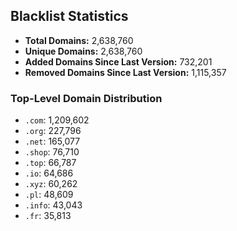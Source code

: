 ## Blacklist Statistics

- **Total Domains:** 2,638,760
- **Unique Domains:** 2,638,760
- **Added Domains Since Last Version:** 732,201
- **Removed Domains Since Last Version:** 1,115,357

### Top-Level Domain Distribution

-  `.com`: 1,209,602
-  `.org`: 227,796
-  `.net`: 165,077
-  `.shop`: 76,710
-  `.top`: 66,787
-  `.io`: 64,686
-  `.xyz`: 60,262
-  `.pl`: 48,609
-  `.info`: 43,043
-  `.fr`: 35,813

